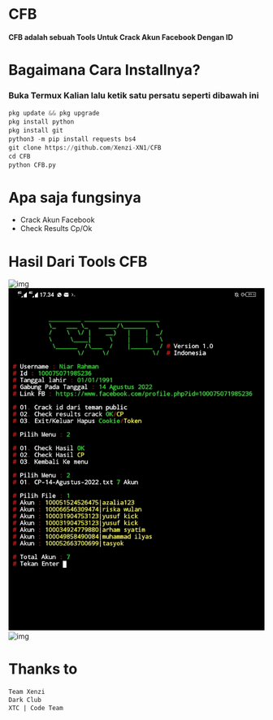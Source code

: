 # CFB

#### CFB adalah sebuah Tools Untuk Crack Akun Facebook Dengan ID

# Bagaimana Cara Installnya?
### Buka Termux Kalian lalu ketik satu persatu seperti dibawah ini
```python
pkg update && pkg upgrade
pkg install python
pkg install git
python3 -m pip install requests bs4
git clone https://github.com/Xenzi-XN1/CFB
cd CFB
python CFB.py
```

# Apa saja fungsinya
+ Crack Akun Facebook
+ Check Results Cp/Ok

# Hasil Dari Tools CFB
![img]()
![img](https://github.com/Xenzi-XN1/CFB/blob/main/IMG_20220814_173531.jpg)
![img]()

# Thanks to
```
Team Xenzi
Dark Club
XTC | Code Team
```
